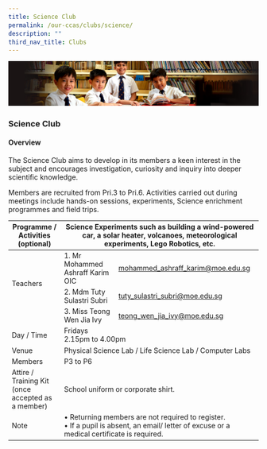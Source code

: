 ```yaml
---
title: Science Club
permalink: /our-ccas/clubs/science/
description: ""
third_nav_title: Clubs
---
```

![](/images/Sub-banner1.jpg)

### Science Club

#### Overview

The Science Club aims to develop in its members a keen interest in the subject and encourages investigation, curiosity and inquiry into deeper scientific knowledge.

  

Members are recruited from Pri.3 to Pri.6. Activities carried out during meetings include hands-on sessions, experiments, Science enrichment programmes and field trips.

<table><thead><tr><th>Programme / <br>Activities (optional)</th><th colspan="2">Science Experiments such as building a wind-powered car, a solar heater, volcanoes, meteorological experiments, Lego Robotics, etc.</th></tr></thead><tbody><tr><td rowspan="3">Teachers<br><br></td><td>1. Mr Mohammed Ashraff Karim OIC<br></td><td><a href="mailto:mohammed_ashraff_karim@moe.edu.sg">mohammed_ashraff_karim@moe.edu.sg</a><br></td></tr><tr><td>2. Mdm Tuty Sulastri Subri<br></td><td><a href="mailto:tuty_sulastri_subri@moe.edu.sg">tuty_sulastri_subri@moe.edu.sg</a><br></td></tr><tr><td>3. Miss Teong Wen Jia Ivy<br></td><td><a href="mailto:teong_wen_jia_ivy@moe.edu.sg">teong_wen_jia_ivy@moe.edu.sg</a></td></tr><tr><td>Day / Time<br></td><td colspan="2">Fridays<br>2.15pm to 4.00pm</td></tr><tr><td>Venue</td><td colspan="2">Physical Science Lab / Life Science Lab / Computer Labs</td></tr><tr><td>Members</td><td colspan="2">P3 to P6</td></tr><tr><td>Attire / Training Kit (once accepted as a member)</td><td colspan="2">School uniform or corporate shirt. </td></tr><tr><td>Note<br></td><td colspan="2">• Returning members are not required to register. <br>• If a pupil is absent, an email/ letter of excuse or a medical certificate is required.</td></tr></tbody></table>